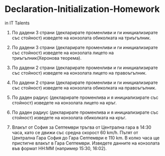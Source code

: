 # Declaration-Initialization-Homework
in IT Talents

1) По дадени 3 страни (декларирате променливи и ги
инициализирате със стойност) изведете на конзолата обиколката на
триъгълник.

2) По дадени 3 страни (декларирате променливи и ги
инициализирате със стойност) изведете на конзолата лицето на
триъгълник(Херонова теорема).

3) По дадени 2 страни (декларирате променливи и ги
инициализирате със стойност) изведете на конзолата лицето на
правоъгълник.

4) По дадени 2 страни (декларирате променливи и ги
инициализирате със стойност) изведете на конзолата обиколката на
правоъгълник.

5) По даден радиус (декларирате променлива и я инициализирате
със стойност) изведете на конзолата лицето на кръг.

6) По даден радиус (декларирате променлива и я инициализирате
със стойност) изведете на конзолата обиколката на кръг.

7) Влакът от София за Септември тръгва от Централна гара в 14:30
часа, като се движи със средна скорост 60 km/h.
Пътят от Централна Гара София до Гара Септември е 110 km. В
колко часа ще пристигне влакът в Гара Септември.
Изведете данните на конзолата във формат HH:MM (например
15:30, 16:02). 
